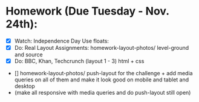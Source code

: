 # Homework (Due Tuesday - Nov. 24th):

- [x] Watch: Independence Day
Use floats:
- [x] Do: Real Layout Assignments: homework-layout-photos/ level-ground and source
- [x] Do: BBC, Khan, Techcrunch (layout 1 - 3) html + css
- [] homework-layout-photos/ push-layout for the challenge + add media queries on all of them and make it look good on mobile and tablet and desktop
- (make all responsive with media queries and do push-layout still open)

